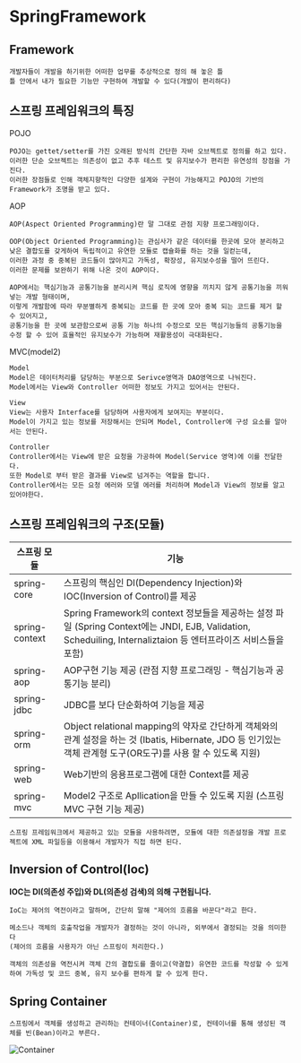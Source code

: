 # SpringFramework
## Framework
```text
개발자들이 개발을 하기위한 어떠한 업무를 추상적으로 정의 해 놓은 틀
틀 안에서 내가 필요한 기능만 구현하여 개발할 수 있다(개발이 편리하다)
```
## 스프링 프레임워크의 특징
POJO
```text
POJO는 gettet/setter를 가진 오래된 방식의 간단한 자바 오브젝트로 정의를 하고 있다. 
이러한 단순 오브젝트는 의존성이 없고 추후 테스트 및 유지보수가 편리한 유연성의 장점을 가진다.
이러한 장점들로 인해 객체지향적인 다양한 설계와 구현이 가능해지고 POJO의 기반의 Framework가 조명을 받고 있다. 
```
AOP
```text
AOP(Aspect Oriented Programming)란 말 그대로 관점 지향 프로그래밍이다.

OOP(Object Oriented Programming)는 관심사가 같은 데이터를 한곳에 모아 분리하고 낮은 결합도를 갖게하여 독립적이고 유연한 모듈로 캡슐화를 하는 것을 일컫는데, 
이러한 과정 중 중복된 코드들이 많아지고 가독성, 확장성, 유지보수성을 떨어 뜨린다. 
이러한 문제를 보완하기 위해 나온 것이 AOP이다.

AOP에서는 핵심기능과 공통기능을 분리시켜 핵심 로직에 영향을 끼치지 않게 공통기능을 끼워 넣는 개발 형태이며, 
이렇게 개발함에 따라 무분별하게 중복되는 코드를 한 곳에 모아 중복 되는 코드를 제거 할 수 있어지고,
공통기능을 한 곳에 보관함으로써 공통 기능 하나의 수정으로 모든 핵심기능들의 공통기능을 수정 할 수 있어 효율적인 유지보수가 가능하며 재활용성이 극대화된다.
```
MVC(model2)
```
Model
Model은 데이터처리를 담당하는 부분으로 Serivce영역과 DAO영역으로 나눠진다.
Model에서는 View와 Controller 어떠한 정보도 가지고 있어서는 안된다.

View
View는 사용자 Interface를 담당하며 사용자에게 보여지는 부분이다.
Model이 가지고 있는 정보를 저장해서는 안되며 Model, Controller에 구성 요소를 알아서는 안된다.

Controller
Controller에서는 View에 받은 요청을 가공하여 Model(Service 영역)에 이를 전달한다.
또한 Model로 부터 받은 결과를 View로 넘겨주는 역할을 합니다.
Controller에서는 모든 요청 에러와 모델 에러를 처리하며 Model과 View의 정보를 알고 있어야한다.
```


## 스프링 프레임워크의 구조(모듈)
|**스프링 모듈**|**기능**|
|------|-----------------|
|spring-core|스프링의 핵심인 DI(Dependency Injection)와 IOC(Inversion of Control)를 제공|
|spring-context|Spring Framework의 context 정보들을 제공하는 설정 파일 (Spring Context에는 JNDI, EJB, Validation, Scheduiling, Internaliztaion 등 엔터프라이즈 서비스들을 포함)|
|spring-aop|AOP구현 기능 제공 (관점 지향 프로그래밍 - 핵심기능과 공통기능 분리)|
|spring-jdbc|JDBC를 보다 단순화하여 기능을 제공|
|spring-orm|Object relational mapping의 약자로 간단하게 객체와의 관계 설정을 하는 것 (Ibatis, Hibernate, JDO 등 인기있는 객체 관계형 도구(OR도구)를 사용 할 수 있도록 지원)
|spring-web|Web기반의 응용프로그램에 대한 Context를 제공|
|spring-mvc|Model2 구조로 Apllication을 만들 수 있도록 지원 (스프링MVC 구현 기능 제공)|

```text
스프링 프레임워크에서 제공하고 있는 모듈을 사용하려면, 모듈에 대한 의존설정을 개발 프로젝트에 XML 파일등을 이용해서 개발자가 직접 하면 된다.
```

## Inversion of Control(Ioc)
**IOC는 DI(의존성 주입)와 DL(의존성 검색)의 의해 구현됩니다.**
```text
IoC는 제어의 역전이라고 말하며, 간단히 말해 "제어의 흐름을 바꾼다"라고 한다.

메소드나 객체의 호출작업을 개발자가 결정하는 것이 아니라, 외부에서 결정되는 것을 의미한다
(제어의 흐름을 사용자가 아닌 스프링이 처리한다.)

객체의 의존성을 역전시켜 객체 간의 결합도를 줄이고(약결합) 유연한 코드를 작성할 수 있게 하여 가독성 및 코드 중복, 유지 보수를 편하게 할 수 있게 한다.
```

## Spring Container
```text
스프링에서 객체를 생성하고 관리하는 컨테이너(Container)로, 컨테이너를 통해 생성된 객체를 빈(Bean)이라고 부른다.
```
![Container](https://github.com/RyuKyeongWoo/TIL/blob/main/Spring/img/Spring%20Container.PNG)
